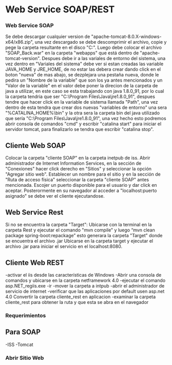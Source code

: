 # Web Service SOAP/REST 


### Web Service SOAP
Se debe descargar cualquier version de "apache-tomcat-8.0.X-windows-x64/x86.zip", una vez descargado se debe descomprimir el 
archivo, copie y pege la carpeta resultante en el disco "C:\". Luego debe colocar el archivo "SOAP_Back.war" en la carpeta
"webapps" que está dentro de "apache-tomcat-version". Despues debe ir a las variales de entorno del sistema, una vez dentro 
en "Variales del sistema" debe ver si estan creadas las variable JAVA_HOME y JRE_HOME, de no estar las debera crear dando
click en el boton "nueva" de mas abajo, se dezplejara una pestaña nueva, donde le pedira un "Nombre de la variable" que son
los ya antes mencionados y un "Valor de la variable" en el valor debe poner la direcion de la carpeta de java a utilizar, en
este caso se esta trabajando con java 1.8.0_91, por lo cual la carpeta tendria que ser "C:\Program Files\Java\jre1.8.0_91", 
despues tendre que hacer click en la variable de sistema llamada "Path", una vez dentro de esta tendra que crear dos nuevas
"variables  de entorno" una sera "%CATALINA_HOME%\bin" y la otra sera la carpeta bin del java utilizado que sería
"C:\Program Files\Java\jre1.8.0_91", una vez hecho esto podremos abrir consola de comandos "cmd" y escribir "catalina start"
para iniciar el servidor tomcat, para finalizarlo se tendra que escribir "catalina stop".

## Cliente Web SOAP
Colocar la carpeta "cliente SOAP" en la carpeta inetpub de iss. Abrir administrador de Internet Information Services,
en la sección de "Conexiones" hacer click derecho en "Sitios" y seleccionar la opción "Agregar sitio web". Establecer
un nombre para el sitio y en la sección de "Ruta de acceso física" seleccionar la carpeta "cliente SOAP" antes mencionada.
Escojer un puerto disponible para el usuario y dar click en aceptar.
Posterormente en su navegador al acceder a "localhost:puerto asignado" se debe ver el cliente ejecutandose.
## Web Service Rest
Si no se encuentra la carpeta "Target":
Ubicarse con la terminal en la carpeta Rest y ejecutar el comando "mvn compile"
y luego “mvn clean package spring-boot:repackage” esto generara la carpeta "Target" donde se encuentra el archivo .jar
Ubicarse en la carpeta target y ejecutar el archivo .jar para iniciar el servicio en el localhost:8080.

## Cliente Web REST
-activar el iis desde las características de Windows
-Abrir una consola de comandos y ubicarse en la carpeta netframework 4.0
-ejecutar el comando asp.NET_regiis.exe -ir
-mover la carpeta a intpub 
-abrir el administrador de servicio de internet
-verificar que las aplicaciones por default usen asp.net 4.0
Convertir la carpeta cliente_rest en aplicacion
-examinar la carpeta cliente_rest para obtener la ruta y que esta se abra en el navegador

### Requerimientos
## Para SOAP
  -ISS
  -Tomcat
### Abrir Sitio Web
